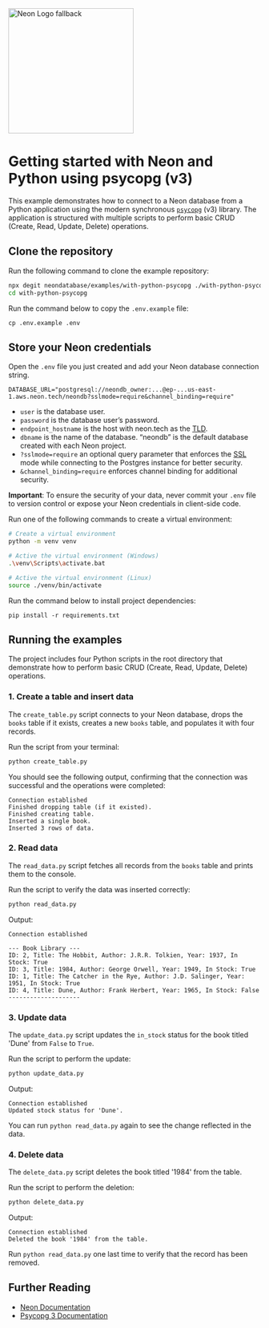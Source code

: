 <picture>
  <source media="(prefers-color-scheme: dark)" srcset="https://neon.com/brand/neon-logo-dark-color.svg">
  <source media="(prefers-color-scheme: light)" srcset="https://neon.com/brand/neon-logo-light-color.svg">
  <img width="250px" alt="Neon Logo fallback" src="https://neon.com/brand/neon-logo-dark-color.svg">
</picture>

# Getting started with Neon and Python using psycopg (v3)

This example demonstrates how to connect to a Neon database from a Python application using the modern synchronous [`psycopg`](https://pypi.org/project/psycopg/) (v3) library. The application is structured with multiple scripts to perform basic CRUD (Create, Read, Update, Delete) operations.

## Clone the repository

Run the following command to clone the example repository:

```bash
npx degit neondatabase/examples/with-python-psycopg ./with-python-psycopg
cd with-python-psycopg
```

Run the command below to copy the `.env.example` file:

```
cp .env.example .env
```

## Store your Neon credentials

Open the `.env` file you just created and add your Neon database connection string.

```
DATABASE_URL="postgresql://neondb_owner:...@ep-...us-east-1.aws.neon.tech/neondb?sslmode=require&channel_binding=require"
```

- `user` is the database user.
- `password` is the database user’s password.
- `endpoint_hostname` is the host with neon.tech as the [TLD](https://www.cloudflare.com/en-gb/learning/dns/top-level-domain/).
- `dbname` is the name of the database. “neondb” is the default database created with each Neon project.
- `?sslmode=require` an optional query parameter that enforces the [SSL](https://www.cloudflare.com/en-gb/learning/ssl/what-is-ssl/) mode while connecting to the Postgres instance for better security.
- `&channel_binding=require` enforces channel binding for additional security.

**Important**: To ensure the security of your data, never commit your `.env` file to version control or expose your Neon credentials in client-side code.

Run one of the following commands to create a virtual environment:

```bash
# Create a virtual environment
python -m venv venv

# Active the virtual environment (Windows)
.\venv\Scripts\activate.bat

# Active the virtual environment (Linux)
source ./venv/bin/activate
```

Run the command below to install project dependencies:

```
pip install -r requirements.txt
```

## Running the examples

The project includes four Python scripts in the root directory that demonstrate how to perform basic CRUD (Create, Read, Update, Delete) operations.

### 1. Create a table and insert data

The `create_table.py` script connects to your Neon database, drops the `books` table if it exists, creates a new `books` table, and populates it with four records.

Run the script from your terminal:

```bash
python create_table.py
```

You should see the following output, confirming that the connection was successful and the operations were completed:

```text
Connection established
Finished dropping table (if it existed).
Finished creating table.
Inserted a single book.
Inserted 3 rows of data.
```

### 2. Read data

The `read_data.py` script fetches all records from the `books` table and prints them to the console.

Run the script to verify the data was inserted correctly:

```bash
python read_data.py
```

Output:

```text
Connection established

--- Book Library ---
ID: 2, Title: The Hobbit, Author: J.R.R. Tolkien, Year: 1937, In Stock: True
ID: 3, Title: 1984, Author: George Orwell, Year: 1949, In Stock: True
ID: 1, Title: The Catcher in the Rye, Author: J.D. Salinger, Year: 1951, In Stock: True
ID: 4, Title: Dune, Author: Frank Herbert, Year: 1965, In Stock: False
--------------------
```

### 3. Update data

The `update_data.py` script updates the `in_stock` status for the book titled 'Dune' from `False` to `True`.

Run the script to perform the update:

```bash
python update_data.py
```

Output:
```text
Connection established
Updated stock status for 'Dune'.
```

You can run `python read_data.py` again to see the change reflected in the data.

### 4. Delete data

The `delete_data.py` script deletes the book titled '1984' from the table.

Run the script to perform the deletion:

```bash
python delete_data.py
```

Output:
```text
Connection established
Deleted the book '1984' from the table.
```

Run `python read_data.py` one last time to verify that the record has been removed.

## Further Reading

- [Neon Documentation](https://neon.com/docs/guides/python)
- [Psycopg 3 Documentation](https://www.psycopg.org/psycopg3/docs/)